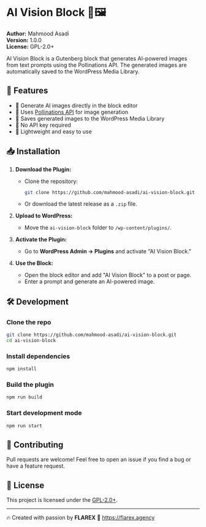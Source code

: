 # AI Vision Block 🎨🖼️  

**Author:** Mahmood Asadi  
**Version:** 1.0.0  
**License:** GPL-2.0+  

AI Vision Block is a Gutenberg block that generates AI-powered images from text prompts using the Pollinations API. The generated images are automatically saved to the WordPress Media Library.  

## 🚀 Features  
- 🔹 Generate AI images directly in the block editor  
- 🔹 Uses [Pollinations API](https://pollinations.ai/) for image generation  
- 🔹 Saves generated images to the WordPress Media Library  
- 🔹 No API key required  
- 🔹 Lightweight and easy to use  

## 📥 Installation  

1. **Download the Plugin:**  
   - Clone the repository:  
     ```sh
     git clone https://github.com/mahmood-asadi/ai-vision-block.git
     ```
   - Or download the latest release as a `.zip` file.  

2. **Upload to WordPress:**  
   - Move the `ai-vision-block` folder to `/wp-content/plugins/`.  

3. **Activate the Plugin:**  
   - Go to **WordPress Admin → Plugins** and activate "AI Vision Block."  

4. **Use the Block:**  
   - Open the block editor and add "AI Vision Block" to a post or page.  
   - Enter a prompt and generate an AI-powered image.  

## 🛠️ Development  

### Clone the repo  
```sh
git clone https://github.com/mahmood-asadi/ai-vision-block.git
cd ai-vision-block
```

### Install dependencies  
```sh
npm install
```

### Build the plugin  
```sh
npm run build
```

### Start development mode  
```sh
npm run start
```

## 🤝 Contributing  

Pull requests are welcome! Feel free to open an issue if you find a bug or have a feature request.  

## 📜 License  

This project is licensed under the [GPL-2.0+](https://www.gnu.org/licenses/gpl-2.0.html).  

---

🔥 Created with passion by **FLAREX** 🚀  https://flarex.agency
